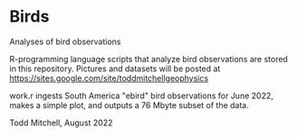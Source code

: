 # Birds
Analyses of bird observations

R-programming language scripts that analyze bird observations are stored in this repository.  Pictures and datasets will be posted at https://sites.google.com/site/toddmitchellgeophysics

work.r ingests South America "ebird" bird observations for June 2022, makes a simple plot, and outputs a 76 Mbyte subset of the data.

Todd Mitchell, August 2022
